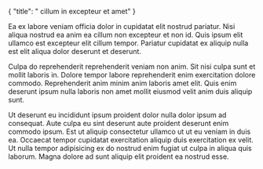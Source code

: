 {
  "title": " cillum in excepteur et amet"
}

Ea ex labore veniam officia dolor in cupidatat elit nostrud pariatur. Nisi aliqua nostrud ea anim ea cillum non excepteur et non id. Quis ipsum elit ullamco est excepteur elit cillum tempor. Pariatur cupidatat ex aliquip nulla est elit aliqua dolor deserunt et deserunt.

Culpa do reprehenderit reprehenderit veniam non anim. Sit nisi culpa sunt et mollit laboris in. Dolore tempor labore reprehenderit enim exercitation dolore commodo. Reprehenderit anim minim anim laboris amet elit. Quis enim deserunt ipsum nulla laboris non amet mollit eiusmod velit anim duis aliquip sunt.

Ut deserunt eu incididunt ipsum proident dolor nulla dolor ipsum ad consequat. Aute culpa eu sint deserunt aute proident deserunt enim commodo ipsum. Est ut aliquip consectetur ullamco ut ut eu veniam in duis ea. Occaecat tempor cupidatat exercitation aliquip duis exercitation ex velit. Ut nulla tempor adipisicing ex do nostrud enim fugiat ut culpa in aliqua quis laborum. Magna dolore ad sunt aliquip elit proident ea nostrud esse.